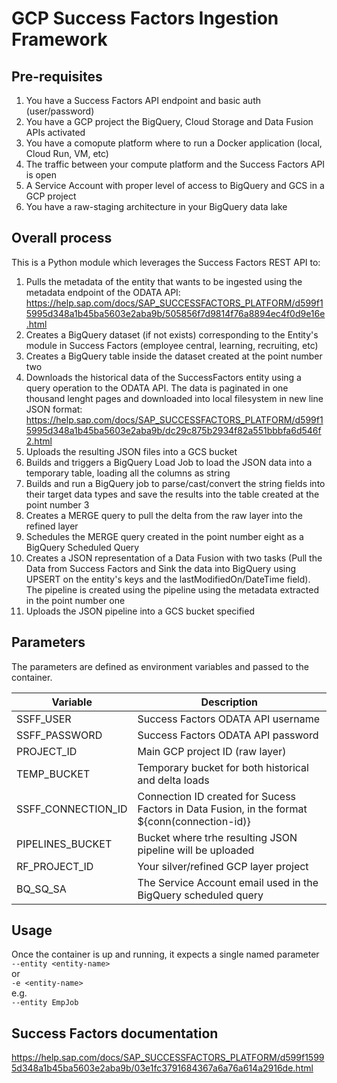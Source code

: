 # GCP Success Factors Ingestion Framework

## Pre-requisites

1. You have a Success Factors API endpoint and basic auth (user/password)
2. You have a GCP project the BigQuery, Cloud Storage and Data Fusion APIs activated
3. You have a comopute platform where to run a Docker application (local, Cloud Run, VM, etc)
4. The traffic between your compute platform and the Success Factors API is open
5. A Service Account with proper level of access to BigQuery and GCS in a GCP project
6. You have a raw-staging architecture in your BigQuery data lake

## Overall process

This is a Python module which leverages the Success Factors REST API to:
1. Pulls the metadata of the entity that wants to be ingested using the metadata endpoint of the ODATA API: https://help.sap.com/docs/SAP_SUCCESSFACTORS_PLATFORM/d599f15995d348a1b45ba5603e2aba9b/505856f7d9814f76a8894ec4f0d9e16e.html
2. Creates a BigQuery dataset (if not exists) corresponding to the Entity's module in Success Factors (employee central, learning, recruiting, etc)
3. Creates a BigQuery table inside the dataset created at the point number two
4. Downloads the historical data of the SuccessFactors entity using a query operation to the ODATA API. The data is paginated in one thousand lenght pages and downloaded into local filesystem in new line JSON format: https://help.sap.com/docs/SAP_SUCCESSFACTORS_PLATFORM/d599f15995d348a1b45ba5603e2aba9b/dc29c875b2934f82a551bbbfa6d546f2.html
5. Uploads the resulting JSON files into a GCS bucket
6. Builds and triggers a BigQuery Load Job to load the JSON data into a temporary table, loading all the columns as string
7. Builds and run a BigQuery job to parse/cast/convert the string fields into their target data types and save the results into the table created at the point number 3
8. Creates a MERGE query to pull the delta from the raw layer into the refined layer
9. Schedules the MERGE query created in the point number eight as a BigQuery Scheduled Query
10. Creates a JSON representation of a Data Fusion with two tasks (Pull the Data from Success Factors and Sink the data into BigQuery using UPSERT on the entity's keys and the lastModifiedOn/DateTime field). The pipeline is created using the  pipeline using the metadata extracted in the point number one
11. Uploads the JSON pipeline into a GCS bucket specified

## Parameters

The parameters are defined as environment variables and passed to the container.

| Variable          | Description |
| -----------       | ----------- |
|SSFF_USER          | Success Factors ODATA API username|
|SSFF_PASSWORD      | Success Factors ODATA API password|
|PROJECT_ID         | Main GCP project ID (raw layer)|
|TEMP_BUCKET        | Temporary bucket for both historical and delta loads|
|SSFF_CONNECTION_ID | Connection ID created for Sucess Factors in Data Fusion, in the format ${conn(connection-id)}|
|PIPELINES_BUCKET   | Bucket where trhe resulting JSON pipeline will be uploaded|
|RF_PROJECT_ID      | Your silver/refined GCP layer project|
|BQ_SQ_SA           | The Service Account email used in the BigQuery scheduled query|


## Usage
Once the container is up and running, it expects a single named parameter  
`--entity <entity-name>`  
or  
`-e <entity-name>`  
e.g.  
`--entity EmpJob`  

## Success Factors documentation
https://help.sap.com/docs/SAP_SUCCESSFACTORS_PLATFORM/d599f15995d348a1b45ba5603e2aba9b/03e1fc3791684367a6a76a614a2916de.html
